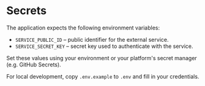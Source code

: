 # Secrets

The application expects the following environment variables:

- `SERVICE_PUBLIC_ID` – public identifier for the external service.
- `SERVICE_SECRET_KEY` – secret key used to authenticate with the service.

Set these values using your environment or your platform's secret manager (e.g. GitHub Secrets).

For local development, copy `.env.example` to `.env` and fill in your credentials.
